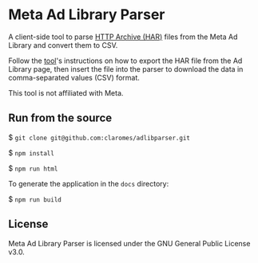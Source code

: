 # Meta Ad Library Parser

A client-side tool to parse [HTTP Archive (HAR)](https://en.wikipedia.org/wiki/HAR_(file_format)) files from the Meta Ad Library and convert them to CSV.

Follow the [tool](https://claromes.github.io/adlibparser/)'s instructions on how to export the HAR file from the Ad Library page, then insert the file into the parser to download the data in comma-separated values (CSV) format.

This tool is not affiliated with Meta.

## Run from the source

$ `git clone git@github.com:claromes/adlibparser.git`

$ `npm install`

$ `npm run html`

To generate the application in the `docs` directory:

$ `npm run build`

## License

Meta Ad Library Parser is licensed under the GNU General Public License v3.0.
